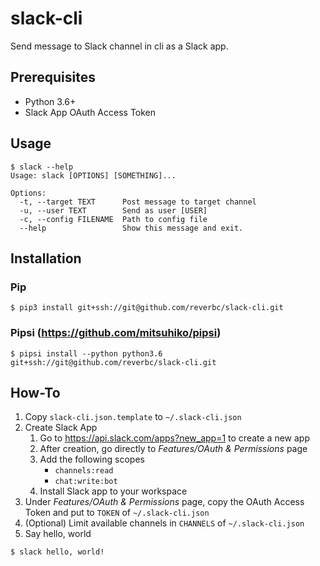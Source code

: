 # slack-cli

Send message to Slack channel in cli as a Slack app.

## Prerequisites

- Python 3.6+
- Slack App OAuth Access Token

## Usage

```
$ slack --help
Usage: slack [OPTIONS] [SOMETHING]...

Options:
  -t, --target TEXT      Post message to target channel
  -u, --user TEXT        Send as user [USER]
  -c, --config FILENAME  Path to config file
  --help                 Show this message and exit.
```

## Installation

### Pip

```
$ pip3 install git+ssh://git@github.com/reverbc/slack-cli.git
```

### Pipsi (https://github.com/mitsuhiko/pipsi)

```
$ pipsi install --python python3.6 git+ssh://git@github.com/reverbc/slack-cli.git
```

## How-To

1. Copy `slack-cli.json.template` to `~/.slack-cli.json`
1. Create Slack App
    1. Go to https://api.slack.com/apps?new_app=1 to create a new app
    1. After creation, go directly to *Features/OAuth & Permissions* page
    1. Add the following scopes
        - `channels:read`
        - `chat:write:bot`
    1. Install Slack app to your workspace
1. Under *Features/OAuth & Permissions* page, copy the OAuth Access Token and put to `TOKEN` of `~/.slack-cli.json`
1. (Optional) Limit available channels in `CHANNELS` of `~/.slack-cli.json`
1. Say hello, world
```
$ slack hello, world!
```
